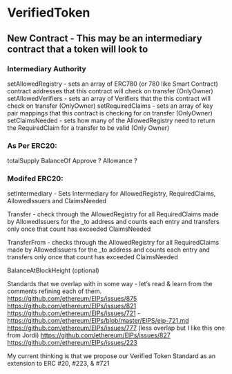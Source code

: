 # VerifiedToken

## New Contract  - This may be an intermediary contract that a token will look to

### Intermediary Authority 

setAllowedRegistry - sets an array of ERC780 (or 780 like Smart Contract) contract addresses that this contract will check on transfer
(OnlyOwner)
setAllowedVerifiers - sets an array of Verifiers that the this contract will check on transfer 
(OnlyOwner)
setRequiredClaims - sets an array of key pair mappings that this contract is checking for on transfer
(OnlyOwner)
setClaimsNeeded - sets how many of the AllowedRegistry need to return the RequiredClaim for a transfer to be valid
(Only Owner)

### As Per ERC20:
totalSupply
BalanceOf
Approve ?
Allowance ?

### Modifed ERC20:

setIntermediary - Sets Intermediary for AllowedRegistry, RequiredClaims, AllowedIssuers and ClaimsNeeded

Transfer - check through the AllowedRegistry for all RequiredClaims made by AllowedIssuers for the _to address and counts each entry and transfers only once that count has exceeded ClaimsNeeded

TransferFrom - checks through the AllowedRegistry for all RequiredClaims made by AllowedIssuers for the _to address and counts each entry and transfers only once that count has exceeded ClaimsNeeded

BalanceAtBlockHeight (optional)



Standards that we overlap with in some way - let’s read & learn from the comments refining each of them.
https://github.com/ethereum/EIPs/issues/875
https://github.com/ethereum/EIPs/issues/821
https://github.com/ethereum/EIPs/issues/721 - https://github.com/ethereum/EIPs/blob/master/EIPS/eip-721.md 
https://github.com/ethereum/EIPs/issues/777 (less overlap but I like this one from Jordi)
https://github.com/ethereum/EIPs/issues/827
https://github.com/ethereum/EIPs/issues/223 

My current thinking is that we propose our Verified Token Standard as an extension to ERC #20, #223, & #721
